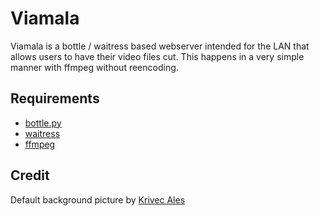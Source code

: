 # Viamala

Viamala is a bottle / waitress based webserver intended for the LAN that allows users to have their video files cut. This happens in a very simple manner with ffmpeg without reencoding.

## Requirements

* [bottle.py](https://github.com/bottlepy/bottle)
* [waitress](https://github.com/Pylons/waitress)
* [ffmpeg](https://github.com/FFmpeg/FFmpeg)

## Credit

Default background picture by [Krivec Ales](https://dreamypixel.com)
